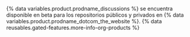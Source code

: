 {% data variables.product.prodname_discussions %} se encuentra disponible en beta para los repositorios públicos y privados en {% data variables.product.prodname_dotcom_the_website %}. {% data reusables.gated-features.more-info-org-products %}
